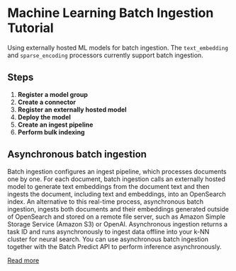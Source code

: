 # Machine Learning Batch Ingestion Tutorial
Using externally hosted ML models for batch ingestion. The `text_embedding` and `sparse_encoding` processors currently support batch ingestion.
## Steps

1. **Register a model group**
2. **Create a connector**
3. **Register an externally hosted model**
4. **Deploy the model**
5. **Create an ingest pipeline**
6. **Perform bulk indexing**

## Asynchronous batch ingestion
Batch ingestion configures an ingest pipeline, which processes documents one by one. For each document, batch ingestion calls an externally hosted model to generate text embeddings from the document text and then ingests the document, including text and embeddings, into an OpenSearch index.
An alternative to this real-time process, asynchronous batch ingestion, ingests both documents and their embeddings generated outside of OpenSearch and stored on a remote file server, such as Amazon Simple Storage Service (Amazon S3) or OpenAI. Asynchronous ingestion returns a task ID and runs asynchronously to ingest data offline into your k-NN cluster for neural search. You can use asynchronous batch ingestion together with the Batch Predict API to perform inference asynchronously.

[Read more](https://opensearch.org/docs/latest/ml-commons-plugin/remote-models/async-batch-ingestion/)